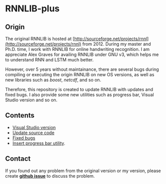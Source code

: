 # RNNLIB-plus
## Origin
The original RNNLIB is hosted at [http://sourceforge.net/projects/rnnl](http://sourceforge.net/projects/rnnl) from 2012.
During my master and Ph.D. time, I work with RNNLIB for online handwriting recognition. 
I am appreciate Alex Graves for availing RNNLIB under GNU v3, which helps me to understand RNN and LSTM much better. 

However, over 5 years without maintainance, there are several bugs during compiling or executing the origin RNNLIB 
on new OS versions, as well as new libraries such as *boost*, *netcdf*, and so on.

Therefore, this repository is created to update RNNLIB with updates and fixed bugs.
I also provide some new utilities such as progress bar, Visual Studio version and so on.

## Contents
- [Visual Studio version]()
- [Update source code]()
- [Fixed bugs]()
- [Insert progress bar utility]().

## Contact
If you found out any problem from the original version or my version, 
please create **[github issue](https://github.com/ntuanhung/rnnlib-plus/issues/new)** to discuss the problem.
